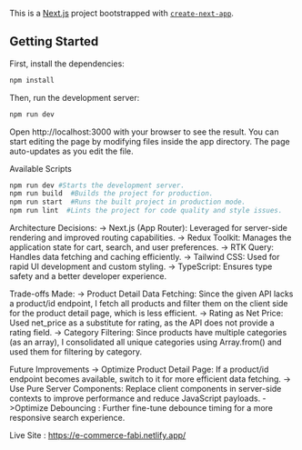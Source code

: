This is a [Next.js](https://nextjs.org) project bootstrapped with [`create-next-app`](https://nextjs.org/docs/app/api-reference/cli/create-next-app).

## Getting Started

First, install the dependencies:
```bash
npm install 
``` 

Then, run the development server:
```bash
npm run dev 
``` 

Open http://localhost:3000 with your browser to see the result.
You can start editing the page by modifying files inside the app directory. The page auto-updates as you edit the file.

Available Scripts
```bash
npm run dev #Starts the development server.
npm run build  #Builds the project for production.
npm run start  #Runs the built project in production mode.
npm run lint  #Lints the project for code quality and style issues.
```
Architecture Decisions:
-> Next.js (App Router): Leveraged for server-side rendering and improved routing capabilities.
-> Redux Toolkit: Manages the application state for cart, search, and user preferences.
-> RTK Query: Handles data fetching and caching efficiently.
-> Tailwind CSS: Used for rapid UI development and custom styling.
-> TypeScript: Ensures type safety and a better developer experience.


Trade-offs Made:
-> Product Detail Data Fetching: Since the given API lacks a product/id endpoint, I fetch all products and filter them on the client side for the product detail page, which is less efficient.
-> Rating as Net Price: Used net_price as a substitute for rating, as the API does not provide a rating field.
-> Category Filtering: Since products have multiple categories (as an array), I consolidated all unique categories using Array.from() and used them for filtering by category.


Future Improvements
-> Optimize Product Detail Page: If a product/id endpoint becomes available, switch to it for more efficient data fetching.
-> Use Pure Server Components: Replace client components in server-side contexts to improve performance and reduce JavaScript payloads.
->Optimize Debouncing : Further fine-tune debounce timing for a more responsive search experience.

Live Site : https://e-commerce-fabi.netlify.app/
